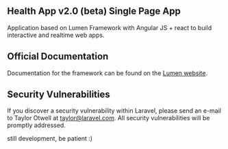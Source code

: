 ## Health App v2.0 (beta) Single Page App

Application based on Lumen Framework with Angular JS + react to build interactive and realtime web apps.




## Official Documentation

Documentation for the framework can be found on the [Lumen website](http://lumen.laravel.com/docs).

## Security Vulnerabilities

If you discover a security vulnerability within Laravel, please send an e-mail to Taylor Otwell at taylor@laravel.com. All security vulnerabilities will be promptly addressed.



still development, be patient :)